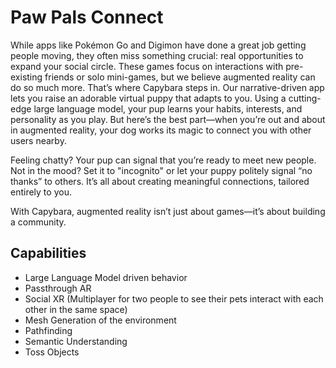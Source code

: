 # Paw Pals Connect

While apps like Pokémon Go and Digimon have done a great job getting people moving, they often miss something crucial: real opportunities to expand your social circle. These games focus on interactions with pre-existing friends or solo mini-games, but we believe augmented reality can do so much more. That’s where Capybara steps in. Our narrative-driven app lets you raise an adorable virtual puppy that adapts to you. Using a cutting-edge large language model, your pup learns your habits, interests, and personality as you play. But here’s the best part—when you’re out and about in augmented reality, your dog works its magic to connect you with other users nearby.

Feeling chatty? Your pup can signal that you’re ready to meet new people. Not in the mood? Set it to "incognito" or let your puppy politely signal “no thanks” to others. It’s all about creating meaningful connections, tailored entirely to you.

With Capybara, augmented reality isn’t just about games—it’s about building a community.

## Capabilities

- Large Language Model driven behavior
- Passthrough AR
- Social XR (Multiplayer for two people to see their pets interact with each other in the same space)
- Mesh Generation of the environment
- Pathfinding 
- Semantic Understanding 
- Toss Objects
  

